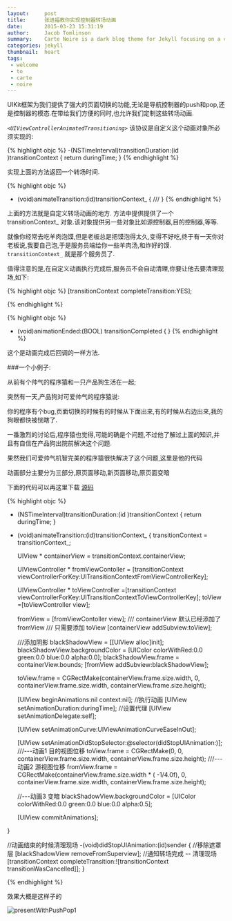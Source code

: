 ```yaml
---
layout:     post
title:      张进福教你实现控制器转场动画
date:       2015-03-23 15:31:19
author:     Jacob Tomlinson
summary:    Carte Noire is a dark blog theme for Jekyll focusing on a clear reading experience.
categories: jekyll
thumbnail:  heart
tags:
 - welcome
 - to
 - carte
 - noire
---
```




UIKit框架为我们提供了强大的页面切换的功能,无论是导航控制器的push和pop,还是控制器的模态.在带给我们方便的同时,也允许我们定制这些转场动画.

_`<UIViewControllerAnimatedTransitioning>`_  该协议是自定义这个动画对象所必须实现的:


{% highlight  objc %}
-(NSTimeInterval)transitionDuration:(id <UIViewControllerContextTransitioning>)transitionContext
{
    return duringTime;
}
{% endhighlight %}

实现上面的方法返回一个转场时间.

{% highlight objc %}
- (void)animateTransition:(id<UIViewControllerContextTransitioning>)transitionContext_
{
///
}
{% endhighlight %}

上面的方法就是自定义转场动画的地方. 方法中提供提供了一个 transitionContext_ 对象.该对象提供另一些对象比如源控制器,目的控制器,等等.

就像你经常去吃羊肉泡馍,但是老板总是把馍泡得太久,变得不好吃,终于有一天你对老板说,我要自己泡,于是服务员端给你一些羊肉汤,和炸好的馍. ``transitionContext_`` 就是那个服务员了.

值得注意的是,在自定义动画执行完成后,服务员不会自动清理,你要让他去要清理现场,如下:

{% highlight objc %}
    [transitionContext completeTransition:YES];

{% endhighlight %}

{% highlight objc %}
- (void)animationEnded:(BOOL) transitionCompleted
{
}
{% endhighlight %}

这个是动画完成后回调的一样方法.


###一个小例子:

从前有个帅气的程序猿和一只产品狗生活在一起;

突然有一天,产品狗对可爱帅气的程序猿说:

你的程序有个bug,页面切换的时候有的时候从下面出来,有的时候从右边出来,我的狗眼都快被恍瞎了.

一番激烈的讨论后,程序猿也觉得,可能的确是个问题,不过他了解过上面的知识,并且有自信在产品狗出院前解决这个问题.

果然我们可爱帅气机智完美的程序猿很快解决了这个问题,这里是他的代码

动画部分主要分为三部分,原页面移动,新页面移动,原页面变暗

下面的代码可以再这里下载 [源码][1]

{% highlight objc %}

- (NSTimeInterval)transitionDuration:(id <UIViewControllerContextTransitioning>)transitionContext
{
    return duringTime;
}


- (void)animateTransition:(id<UIViewControllerContextTransitioning>)transitionContext_
{
    transitionContext = transitionContext_;
    
    UIView * containerView =   transitionContext.containerView;
    
    UIViewController * fromViewContoller = [transitionContext viewControllerForKey:UITransitionContextFromViewControllerKey];
    
    UIViewController * toViewController =[transitionContext viewControllerForKey:UITransitionContextToViewControllerKey];
    toView =[toViewController view];
    
    fromView = [fromViewContoller view];
    /// containerView  默认已经添加了fromView
	/// 只需要添加 toView
    [containerView addSubview:toView];
    
    
    
    ///添加阴影
    blackShadowView = [[UIView alloc]init];
    blackShadowView.backgroundColor = [UIColor colorWithRed:0.0 green:0.0 blue:0.0 alpha:0.0];
    blackShadowView.frame = containerView.bounds;
    [fromView addSubview:blackShadowView];
    
    
    toView.frame = CGRectMake(containerView.frame.size.width, 0, containerView.frame.size.width, containerView.frame.size.height);

    
    [UIView beginAnimations:nil context:nil];
    //执行动画
    [UIView setAnimationDuration:duringTime];
    //设置代理
    [UIView setAnimationDelegate:self];
    
    [UIView setAnimationCurve:UIViewAnimationCurveEaseInOut];
    
    [UIView setAnimationDidStopSelector:@selector(didStopUIAnimation:)];
    ///---动画1 目的视图位移
    toView.frame = CGRectMake(0, 0, containerView.frame.size.width, containerView.frame.size.height);
    ///---动画2 源视图位移
    fromView.frame = CGRectMake(containerView.frame.size.width * (  -1/4.0f), 0, containerView.frame.size.width, containerView.frame.size.height);

    //---动画3 变暗
    blackShadowView.backgroundColor = [UIColor colorWithRed:0.0 green:0.0 blue:0.0 alpha:0.5];
    
    [UIView commitAnimations];
    
}

//动画结束的时候清理现场
-(void)didStopUIAnimation:(id)sender
{
	//移除遮罩层
    [blackShadowView removeFromSuperview];
    //通知转场完成 -- 清理现场
    [transitionContext completeTransition:![transitionContext transitionWasCancelled]];
}


{% endhighlight %}


效果大概是这样子的


  ![presentWithPushPop1]({{site.url}}/source/presentWithPushPop1.gif)






[1]: https://github.com/jianAjian/PushAndPopTransitions/tree/master
